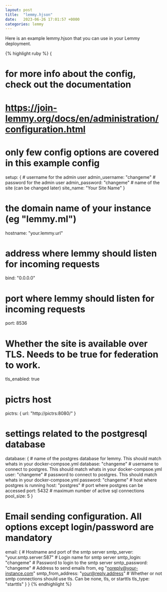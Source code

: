 ```yaml
---
layout: post
title:  "lemmy.hjson"
date:   2023-06-26 17:01:57 +0000
categories: lemmy
---
```

Here is an example lemmy.hjson that you can use in your Lemmy deployment.

{% highlight ruby %}
{
  # for more info about the config, check out the documentation
  # https://join-lemmy.org/docs/en/administration/configuration.html
  # only few config options are covered in this example config

  setup: {
    # username for the admin user
    admin_username: "changeme"
    # password for the admin user
    admin_password: "changeme"
    # name of the site (can be changed later)
    site_name: "Your Site Name"
  }

  # the domain name of your instance (eg "lemmy.ml")
  hostname: "your.lemmy.url"
  # address where lemmy should listen for incoming requests
  bind: "0.0.0.0"
  # port where lemmy should listen for incoming requests
  port: 8536
  # Whether the site is available over TLS. Needs to be true for federation to work.
  tls_enabled: true

  # pictrs host
  pictrs: {
    url: "http://pictrs:8080/"
  }

  # settings related to the postgresql database
  database: {
    # name of the postgres database for lemmy. This should match whats in your docker-compsoe.yml
    database: "changeme"
    # username to connect to postgres. This should match whats in your docker-compsoe.yml
    user: "changeme"
    # password to connect to postgres. This should match whats in your docker-compsoe.yml
    password: "changeme"
    # host where postgres is running
    host: "postgres"
    # port where postgres can be accessed
    port: 5432
    # maximum number of active sql connections
    pool_size: 5
  }
  
 # Email sending configuration. All options except login/password are mandatory
  email: {
    # Hostname and port of the smtp server
    smtp_server: "your.smtp.server:587"
    # Login name for smtp server
    smtp_login: "changeme"
    # Password to login to the smtp server
    smtp_password: "changeme"
    # Address to send emails from, eg "noreply@your-instance.com"
    smtp_from_address: "your@reply.address"
    # Whether or not smtp connections should use tls. Can be none, tls, or starttls
    tls_type: "starttls"
  }
}
{% endhighlight %}